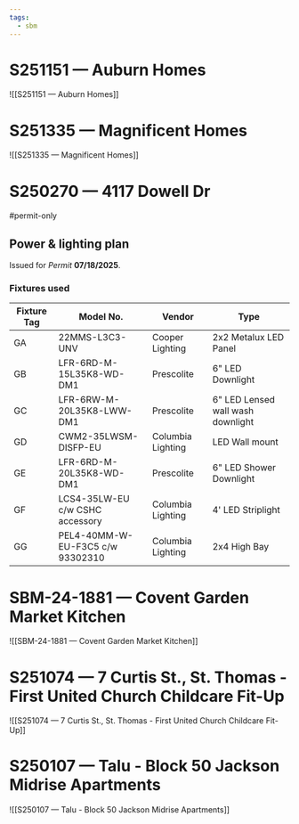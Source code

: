 ```yaml
---
tags:
  - sbm
---
```

# S251151 — Auburn Homes
![[S251151 — Auburn Homes]]
# S251335 — Magnificent Homes
![[S251335 — Magnificent Homes]]
# S250270 — 4117 Dowell Dr
#permit-only
## Power & lighting plan
Issued for *Permit* **07/18/2025**.
### Fixtures used
| Fixture Tag | Model No.                        | Vendor            | Type                              |
| ----------- | -------------------------------- | ----------------- | --------------------------------- |
| GA          | 22MMS-L3C3-UNV                   | Cooper Lighting   | 2x2 Metalux LED Panel             |
| GB          | LFR-6RD-M-15L35K8-WD-DM1         | Prescolite        | 6" LED Downlight                  |
| GC          | LFR-6RW-M-20L35K8-LWW-DM1        | Prescolite        | 6" LED Lensed wall wash downlight |
| GD          | CWM2-35LWSM-DISFP-EU             | Columbia Lighting | LED Wall mount                    |
| GE          | LFR-6RD-M-20L35K8-WD-DM1         | Prescolite        | 6" LED Shower Downlight           |
| GF          | LCS4-35LW-EU c/w CSHC accessory  | Columbia Lighting | 4' LED Striplight                 |
| GG          | PEL4-40MM-W-EU-F3C5 c/w 93302310 | Columbia Lighting | 2x4 High Bay                      |
# SBM-24-1881 — Covent Garden Market Kitchen
![[SBM-24-1881 — Covent Garden Market Kitchen]]
# S251074 — 7 Curtis St., St. Thomas - First United Church Childcare Fit-Up
![[S251074 — 7 Curtis St., St. Thomas - First United Church Childcare Fit-Up]]
# S250107 — Talu - Block 50 Jackson Midrise Apartments
![[S250107 — Talu - Block 50 Jackson Midrise Apartments]]